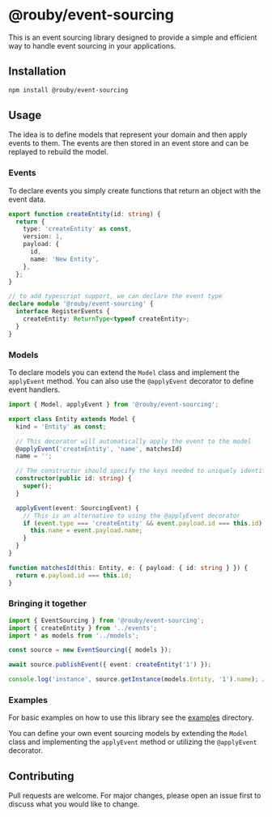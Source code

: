 # @rouby/event-sourcing

This is an event sourcing library designed to provide a simple and efficient way to handle event sourcing in your applications.

## Installation

```bash
npm install @rouby/event-sourcing
```

## Usage

The idea is to define models that represent your domain and then apply events to them. The events are then stored in an event store and can be replayed to rebuild the model.

### Events

To declare events you simply create functions that return an object with the event data.

```typescript
export function createEntity(id: string) {
  return {
    type: 'createEntity' as const,
    version: 1,
    payload: {
      id,
      name: 'New Entity',
    },
  };
}

// to add typescript support, we can declare the event type
declare module '@rouby/event-sourcing' {
  interface RegisterEvents {
    createEntity: ReturnType<typeof createEntity>;
  }
}
```

### Models

To declare models you can extend the `Model` class and implement the `applyEvent` method. You can also use the `@applyEvent` decorator to define event handlers.

```typescript
import { Model, applyEvent } from '@rouby/event-sourcing';

export class Entity extends Model {
  kind = 'Entity' as const;

  // This decorator will automatically apply the event to the model
  @applyEvent('createEntity', 'name', matchesId)
  name = '';

  // The constructor should specify the keys needed to uniquely identify an instance of this model
  constructor(public id: string) {
    super();
  }

  applyEvent(event: SourcingEvent) {
    // This is an alternative to using the @applyEvent decorator
    if (event.type === 'createEntity' && event.payload.id === this.id) {
      this.name = event.payload.name;
    }
  }
}

function matchesId(this: Entity, e: { payload: { id: string } }) {
  return e.payload.id === this.id;
}
```

### Bringing it together

```typescript
import { EventSourcing } from '@rouby/event-sourcing';
import { createEntity } from '../events';
import * as models from '../models';

const source = new EventSourcing({ models });

await source.publishEvent({ event: createEntity('1') });

console.log('instance', source.getInstance(models.Entity, '1').name); //? New Entity
```

### Examples

For basic examples on how to use this library see the [examples](./examples) directory.

You can define your own event sourcing models by extending the `Model` class and implementing the `applyEvent` method or utilizing the `@applyEvent` decorator.

## Contributing

Pull requests are welcome. For major changes, please open an issue first to discuss what you would like to change.

```

```
